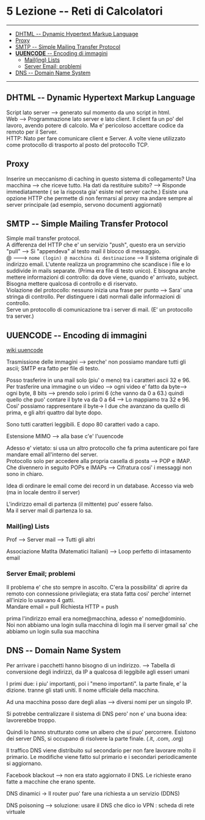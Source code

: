 # 5 Lezione -- Reti di Calcolatori

---

<!-- TOC -->
- [DHTML -- Dynamic Hypertext Markup Language](#dhtml----dynamic-hypertext-markup-language)
- [Proxy](#proxy)
- [SMTP -- Simple Mailing Transfer Protocol](#smtp----simple-mailing-transfer-protocol)
- [**UUENCODE** -- Encoding di immagini](#uuencode----encoding-di-immagini)
    - [Mail(ing) Lists](#mailing-lists)
    - [Server Email; problemi](#server-email-problemi)
- [DNS -- Domain Name System](#dns----domain-name-system)
<!-- /TOC -->

---

## DHTML -- Dynamic Hypertext Markup Language

Script lato server --> generato sul momento da uno script in html.  
Web --> Programmazione lato server e lato client. Il client fa un po' del lavoro, avendo potere di calcolo. Ma e' pericoloso accettare codice da remoto per il Server.  
HTTP: Nato per fare comunicare client e Server. A volte viene utilizzato come protocollo di trasporto al posto del protocollo TCP.  

## Proxy

Inserire un meccanismo di caching in questo sistema di collegamento? Una macchina --> che riceve tutto. 
Ha dati da restituire subito? --> Risponde immediatamente ( se la risposta gia' esiste nel server cache.)
Esiste una opzione HTTP che permette di non fermarsi al proxy ma andare sempre al server principale (ad esempio, servono documenti aggiornati)

## SMTP -- Simple Mailing Transfer Protocol
Simple mail transfer protocol.  
A differenza del HTTP che e' un servizio "push", questo era un servizio "pull" --> Si "appendeva" al testo mail il blocco di messaggio.  
@ ---> ```nome (login) @ macchina di destinazione``` --> Il sistema originale di indirizzo email. L'utente realizza un programmino che scandisce i file e lo suddivide in mails separate. (Prima era file di testo unico). E bisogna anche mettere informazioni di controllo: da dove viene, quando e' arrivato, subject. Bisogna mettere qualcosa di controllo e di riservato.  
Violazione del protocollo: nessuno inizia una frase per punto --> Sara' una stringa di controllo.  Per distinguere i dati normali dalle informazioni di controllo.  
Serve un protocollo di comunicazione tra i server di mail. (E' un protocollo tra server.)

## **UUENCODE** -- Encoding di immagini

[wiki uuencode](https://en.wikipedia.org/wiki/Uuencoding) 

Trasmissione delle immagini --> perche' non possiamo mandare tutti gli ascii; SMTP era fatto per file di testo. 

Posso trasferire in una mail solo (piu' o meno) tra i caratteri ascii 32 e 96. Per trasferire una immagine o un video --> ogni video e' fatto da byte--> ogni byte, 8 bits --> prendo solo i primi 6 (che vanno da 0 a 63.) quindi quello che puo' contare il byte va da 0 a 64 --> Lo mappiamo tra 32 e 96. Cosi' possiamo rappresentare il byte-> I due che avanzano da quello di prima, e gli altri quattro dal byte dopo.  
  
Sono tutti caratteri leggibili. E dopo 80 caratteri vado a capo.  
  
Estensione MIMO --> alla base c'e' l'uuencode  
  
Adesso e' vietato: si usa un altro protocollo che fa prima autenticare poi fare mandare email all'interno del server.  
Protocollo solo per accedere alla propria casella di posta --> POP e IMAP. Che divennero in seguito POPs e IMAPs --> Cifratura cosi' i messaggi non sono in chiaro.  
  
Idea di ordinare le email come dei record in un database. Accesso via web (ma in locale dentro il server)  
  
L'indirizzo email di partenza (il mittente) puo' essere falso.  
Ma il server mail di partenza lo sa.  

### Mail(ing) Lists 

Prof --> Server mail --> Tutti gli altri 

Associazione MatIta (Matematici Italiani) --> Loop perfetto di intasamento email 

### Server Email; problemi

Il problema e' che sto sempre in ascolto. C'era la possibilita' di aprire da remoto con connessione privilegiata; era stata fatta cosi' perche' internet all'inizio lo usavano 4 gatti.  
Mandare email = pull 
Richiesta HTTP = push  

prima l'indirizzo email era nome@macchina, adesso e' nome@dominio.  
Noi non abbiamo una login sulla macchina di login ma il server gmail sa' che abbiamo un login sulla sua macchina 

## DNS -- Domain Name System

Per arrivare i pacchetti hanno bisogno di un indirizzo. 
--> Tabella di conversione degli indirizzi, da IP a qualcosa di leggibile agli esseri umani

I primi due: i piu' importanti, poi i "meno importanti". la parte finale, e' la dizione. tranne gli stati uniti. 
Il nome ufficiale della macchina. 

Ad una macchina posso dare degli alias --> diversi nomi per un singolo IP. 

Si potrebbe centralizzare il sistema di DNS pero' non e' una buona idea: lavorerebbe troppo.  

Quindi lo hanno strutturato come un albero che si puo' percorrere. Esistono dei server DNS, si occupano di risolvere la parte finale. (.it, .com, .org)  

Il traffico DNS viene distribuito sul secondario per non fare lavorare molto il primario. Le modifiche viene fatto sul primario e i secondari periodicamente si aggiornano.  

Facebook blackout --> non era stato aggiornato il DNS. Le richieste erano fatte a macchine che erano spente.  

DNS dinamici -> Il router puo' fare una richiesta a un servizio (DDNS)

DNS poisoning --> soluzione: usare il DNS che dico io 
VPN : scheda di rete virtuale